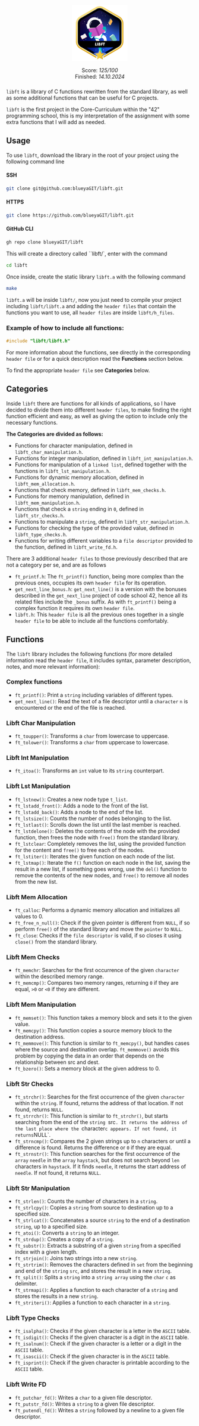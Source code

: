 <p align="center">
  <img src="https://github.com/blueyaGIT/blueyaGIT/blob/master/42_badges/libftm.png?raw=true" alt="libft"/>
</p>

<p align="center">
  Score: <i>125/100</i><br>
  Finished: <i>14.10.2024</i><br>
</p>

###

`libft` is a library of C functions rewritten from the standard library, as well as some additional functions that can be useful for C projects.

`libft` is the first project in the Core-Curriculum within the "42" programming school, this is my interpretation of the assignment with some extra functions that I will add as needed.

## Usage

To use `libft`, download the library in the root of your project using the following command line

#### SSH
```bash
git clone git@github.com:blueyaGIT/libft.git
```
#### HTTPS
```bash
git clone https://github.com/blueyaGIT/libft.git
```
#### GitHub CLI
```bash
gh repo clone blueyaGIT/libft
```
This will create a directory called ``libft/`, enter with the command

```bash
cd libft
```
Once inside, create the static library `libft.a` with the following command

```bash
make
```
`libft.a` will be inside `libft/`, now you just need to compile your project including `libft/libft.a` and adding the `header files` that contain the functions you want to use, all `header files` are inside `libft/h_files`.

### Example of how to include all functions:

```c
#include "libft/libft.h"
```

For more information about the functions, see directly in the corresponding `header file` or for a quick description read the **Functions** section below.

To find the appropriate `header file` see **Categories** below.

## Categories

Inside `libft` there are functions for all kinds of applications, so I have decided to divide them into different `header files`, to make finding the right function efficient and easy, as well as giving the option to include only the necessary functions.

**The Categories are divided as follows:**

- Functions for character manipulation, defined in `libft_char_manipulation.h`.
- Functions for integer manipulation, defined in `libft_int_manipulation.h`.
- Functions for manipulation of a `linked list`, defined together with the functions in `libft_lst_manipulation.h`.
- Functions for dynamic memory allocation, defined in `libft_mem_allocation.h`.
- Functions that check memory, defined in `libft_mem_checks.h`.
- Functions for memory manipulation, defined in `libft_mem_manipulation.h`.
- Functions that check a `string` ending in `0`, defined in `libft_str_checks.h`.
- Functions to manipulate a `string`, defined in `libft_str_manipulation.h`.
- Functions for checking the type of the provided value, defined in `libft_type_checks.h`.
- Functions for writing different variables to a `file descriptor` provided to the function, defined in `libft_write_fd.h`.

There are 3 additional `header files` to those previously described that are not a category per se, and are as follows

 - `ft_printf.h`: The `ft_printf()` function, being more complex than the previous ones, occupies its own `header file` for its operation.
 - `get_next_line_bonus.h`: `get_next_line()` is a version with the bonuses described in the `get_next_line` project of code school 42, hence all its related files include the `_bonus` suffix. As with `ft_printf()` being a complex function it requires its own `header file`.
 - `libft.h`: This `header file` is all the previous ones together in a single `header file` to be able to include all the functions comfortably.

## Functions

The `libft` library includes the following functions (for more detailed information read the `header file`, it includes syntax, parameter description, notes, and more relevant information):

### Complex functions
- `ft_printf()`: Print a `string` including variables of different types.
- `get_next_line()`: Read the text of a file descriptor until a `character` `n` is encountered or the end of the file is reached.

### Libft Char Manipulation
- `ft_toupper()`: Transforms a `char` from lowercase to uppercase.
- `ft_tolower()`: Transforms a `char` from uppercase to lowercase.

### Libft Int Manipulation
- `ft_itoa()`: Transforms an `int` value to its `string` counterpart.

### Libft Lst Manipulation
- `ft_lstnew()`: Creates a new node type `t_list`.
- `ft_lstadd_front()`: Adds a node to the front of the list.
- `ft_lstadd_back()`: Adds a node to the end of the list.
- `ft_lstsize()`: Counts the number of nodes belonging to the list.
- `ft_lstlast()`: Scrolls down the list until the last member is reached.
- `ft_lstdelone()`: Deletes the contents of the node with the provided function, then frees the node with `free()` from the standard library.
- `ft_lstclear`: Completely removes the list, using the provided function for the content and `free()` to free each of the nodes.
- `ft_lstiter()`: Iterates the given function on each node of the list.
- `ft_lstmap()`: Iterate the `f()` function on each node in the list, saving the result in a new list, if something goes wrong, use the `del()` function to remove the contents of the new nodes, and `free()` to remove all nodes from the new list.

### Libft Mem Allocation
- `ft_calloc`: Performs a dynamic memory allocation and initializes all values to 0.
- `ft_free_n_null()`: Check if the given pointer is different from `NULL`, if so perform `free()` of the standard library and move the `pointer` to `NULL`.
- `ft_close`: Checks if the `file descriptor` is valid, if so closes it using `close()` from the standard library.

### Libft Mem Checks
- `ft_memchr`: Searches for the first occurrence of the given `character` within the described memory range.
- `ft_memcmp()`: Compares two memory ranges, returning `0` if they are equal, `>0` or `<0` if they are different.

### Libft Mem Manipulation
- `ft_memset()`: This function takes a memory block and sets it to the given value.
- `ft_memcpy()`: This function copies a source memory block to the destination address.
- `ft_memmove()`: This function is similar to `ft_memcpy()`, but handles cases where the source and destination overlap. `ft_memmove()` avoids this problem by copying the data in an order that depends on the relationship between src and dest.
- `ft_bzero()`: Sets a memory block at the given address to 0.

### Libft Str Checks
- `ft_strchr()`: Searches for the first occurrence of the given `character` within the `string`. If found, returns the address of that location. If not found, returns `NULL`.
- `ft_strrchr()`: This function is similar to `ft_strchr()`, but starts searching from the end of the `string `src`. It returns the address of the last place where the `character` c appears. If not found, it returns `NULL`.
- `ft_strncmp()`: Compares the 2 given strings up to `n` characters or until a difference is found. Returns the difference or `0` if they are equal.
- `ft_strnstr()`: This function searches for the first occurrence of the `array` `needle` in the `array` `haystack`, but does not search beyond `len` characters in `haystack`. If it finds `needle`, it returns the start address of `needle`. If not found, it returns `NULL`.

### Libft Str Manipulation

- `ft_strlen()`: Counts the number of characters in a `string`.
- `ft_strlcpy()`: Copies a `string` from source to destination up to a specified size.
- `ft_strlcat()`: Concatenates a source `string` to the end of a destination `string`, up to a specified size.
- `ft_atoi()`: Converts a `string` to an integer.
- `ft_strdup()`: Creates a copy of a `string`.
- `ft_substr()`: Extracts a substring of a given `string` from a specified index with a given length.
- `ft_strjoin()`: Joins two strings into a new `string`.
- `ft_strtrim()`: Removes the characters defined in `set` from the beginning and end of the `string` `src`, and stores the result in a new `string`.
- `ft_split()`: Splits a `string` into a `string array` using the `char` `c` as delimiter.
- `ft_strmapi()`: Applies a function to each character of a `string` and stores the results in a new `string`.
- `ft_striteri()`: Applies a function to each character in a `string`.

### Libft Type Checks

- `ft_isalpha()`: Checks if the given character is a letter in the `ASCII` table.
- `ft_isdigit()`: Checks if the given character is a digit in the `ASCII` table.
- `ft_isalnum()`: Check if the given character is a letter or a digit in the `ASCII` table.
- `ft_isascii()`: Check if the given character is in the `ASCII` table.
- `ft_isprint()`: Check if the given character is printable according to the `ASCII` table.

### Libft Write FD
- `ft_putchar_fd()`: Writes a `char` to a given file descriptor.
- `ft_putstr_fd()`: Writes a `string` to a given file descriptor.
- `ft_putendl_fd()`: Writes a `string` followed by a newline to a given file descriptor.
